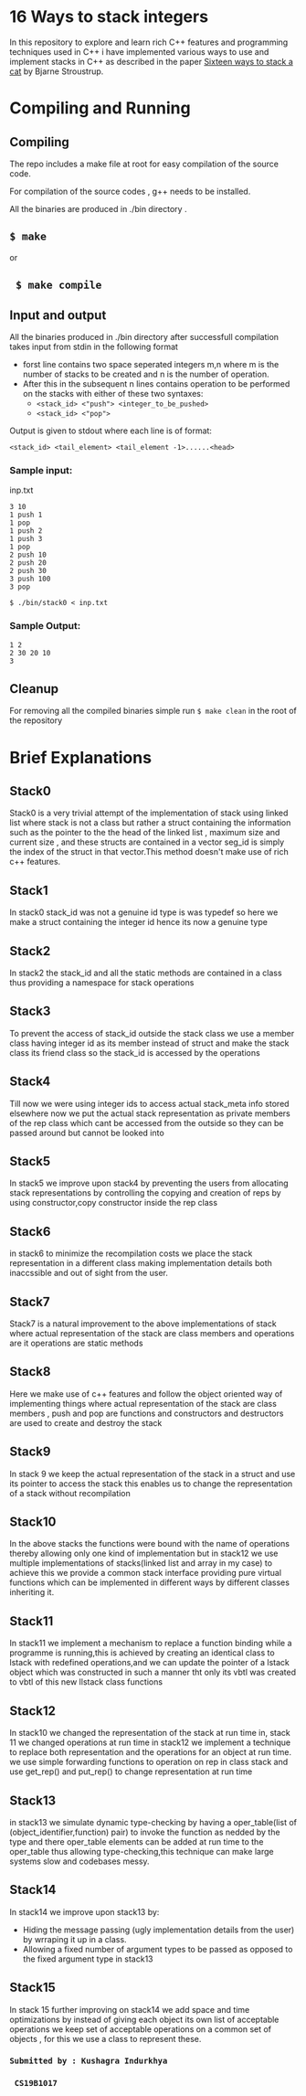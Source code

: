 # 16 Ways to stack integers

In this repository to explore and learn rich C++ features and programming techniques used in C++ i have implemented various ways to use and implement stacks in C++ as described in the paper [Sixteen ways to stack a cat](https://stroustrup.com/stack_cat.pdf) by Bjarne Stroustrup.

# Compiling and Running

## Compiling

The repo includes a make file at root for easy compilation of the source code.

For compilation of the source codes , g++ needs to be installed.

All the binaries are produced in ./bin directory .

## ``` $ make ```
or

## ``` $ make compile```

## Input and output

All the binaries produced in ./bin  directory after successfull compilation takes input from stdin in the following format

+ forst line contains two space seperated integers m,n where m is the number of stacks to be created and n is the number of operation.
+ After this in the subsequent n lines contains operation to be performed on the stacks with either of these two syntaxes:
    + ```<stack_id> <"push"> <integer_to_be_pushed>```
    + ```<stack_id> <"pop">```

Output is given to stdout where each line is of format:

```<stack_id> <tail_element> <tail_element -1>......<head>```
### Sample input:

inp.txt
```
3 10
1 push 1
1 pop
1 push 2
1 push 3
1 pop
2 push 10
2 push 20
2 push 30
3 push 100
3 pop 
```
```$ ./bin/stack0 < inp.txt```
### Sample Output:

```
1 2 
2 30 20 10 
3  
```

## Cleanup

For removing all the compiled binaries simple run ```$ make clean``` in the root of the repository

# Brief Explanations

## Stack0

Stack0 is a very trivial attempt of the implementation of stack using linked list where stack is not a class but rather a struct containing the information such as the pointer to the the head of the linked list , maximum size and current size , and these structs are contained in a vector seg_id is simply the index of the struct in that vector.This method doesn't make use of rich c++ features.

## Stack1

In stack0 stack_id was not a genuine id type is was typedef so here we make a struct containing the integer id hence its now a genuine type

## Stack2

In stack2 the stack_id and all the static methods are contained in a class thus providing a namespace for stack operations

## Stack3

To prevent the access of stack_id outside the stack class we use a member class having integer id as its member instead of struct and make the stack class its friend class so the stack_id is accessed by the operations

## Stack4

Till now we were using integer ids to access actual stack_meta info stored elsewhere now we put the actual stack representation  as private members of the rep class which cant be accessed from the outside so they can be passed around but cannot be looked into

## Stack5

In stack5 we improve upon stack4 by  preventing the users from allocating stack representations by controlling the copying and creation of reps by using constructor,copy constructor inside the rep class

## Stack6
in stack6 to minimize the recompilation costs we place the stack representation in a different class making implementation details both inaccssible and out of sight from the user.

## Stack7
Stack7 is a natural improvement to the above  implementations of stack where actual representation of the stack are class members and operations are it operations are static methods

## Stack8
Here we make use of c++ features and follow the object oriented way of implementing things where actual representation of the stack are class members , push and pop are functions and constructors and destructors are used to create and destroy the stack

## Stack9

In stack 9 we keep the actual representation of the stack in a struct and use its pointer to access the stack this enables us to change the representation of a stack without recompilation

## Stack10

In the above stacks the functions were bound with the name of operations thereby allowing only one kind of implementation but in stack12 we use multiple implementations of stacks(linked list and array in my case)
to achieve this we provide a common stack interface providing pure virtual functions which can be implemented in different ways by different classes inheriting it.

## Stack11

In stack11 we implement a mechanism to replace a function binding while a programme is running,this is achieved by creating an identical class to lstack with redefined operations,and we can update the pointer of a lstack object which was constructed in such a manner tht only its vbtl was created to vbtl of this new llstack class functions

## Stack12

In stack10 we changed the representation of the stack at run time in, stack 11  we changed operations at run time in stack12 we implement a technique to replace both representation and the operations for an object at run time.
we use simple forwarding functions to operation on rep in class stack and use get_rep() and put_rep() to change representation at run time

## Stack13
in stack13 we simulate dynamic type-checking by having a oper_table(list of (object_identifier,function) pair) to invoke the function as nedded by the type and there oper_table elements can be added at run time to the oper_table thus allowing type-checking,this technique can make large systems slow and codebases messy.

## Stack14

In stack14 we improve upon stack13 by:
+ Hiding the message passing (ugly implementation details from the user) by wrraping it up in a class.
+ Allowing a fixed number of argument types to be passed as opposed to the fixed argument type in stack13

## Stack15

In stack 15 further improving on stack14 we add space and time optimizations by instead of giving each object its own list of acceptable operations we keep set of acceptable operations on a common set of objects , for this we use a class to represent these.



### ```Submitted by : Kushagra Indurkhya```
###  ``` CS19B1017```